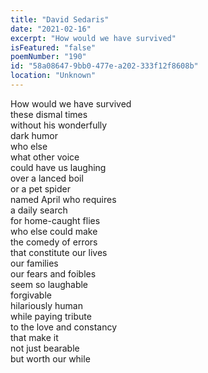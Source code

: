 ```yaml
---
title: "David Sedaris"
date: "2021-02-16"
excerpt: "How would we have survived"
isFeatured: "false"
poemNumber: "190"
id: "58a08647-9bb0-477e-a202-333f12f8608b"
location: "Unknown"
---
```


How would we have survived  
these dismal times  
without his wonderfully  
dark humor  
who else  
what other voice  
could have us laughing  
over a lanced boil  
or a pet spider  
named April who requires  
a daily search  
for home-caught flies  
who else could make  
the comedy of errors  
that constitute our lives  
our families  
our fears and foibles  
seem so laughable  
forgivable  
hilariously human  
while paying tribute  
to the love and constancy  
that make it  
not just bearable  
but worth our while
